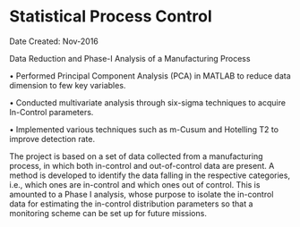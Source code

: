 # Statistical Process Control

Date Created: Nov-2016

Data Reduction and Phase-I Analysis of a Manufacturing Process

• Performed Principal Component Analysis (PCA) in MATLAB to reduce data dimension to few key variables.

• Conducted multivariate analysis through six-sigma techniques to acquire In-Control parameters.

• Implemented various  techniques such as m-Cusum and Hotelling T2 to improve detection rate.

The project is based on a set of data collected from a manufacturing process, in which both in-control and out-of-control data are present. A method is developed to identify the data falling in the respective categories, i.e., which ones are in-control and which ones out of control. This is amounted to a Phase I analysis, whose purpose to isolate the in-control data for estimating the in-control distribution parameters so that a monitoring scheme can be set up for future missions.
